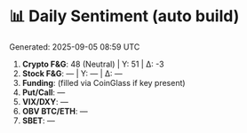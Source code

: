 # 📊 Daily Sentiment (auto build)
Generated: 2025-09-05 08:59 UTC

1) **Crypto F&G**: 48 (Neutral) | Y: 51 | Δ: -3
2) **Stock F&G**: — | Y: — | Δ: —
3) **Funding**: (filled via CoinGlass if key present)
4) **Put/Call**: —
5) **VIX/DXY**: —
6) **OBV BTC/ETH**: —
7) **SBET**: —
